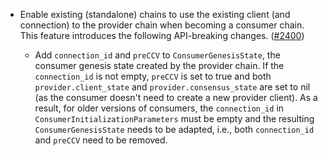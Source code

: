 - Enable existing (standalone) chains to use the existing client (and connection)
  to the provider chain when becoming a consumer chain. This feature introduces 
  the following API-breaking changes.
  ([\#2400](https://github.com/cosmos/interchain-security/pull/2400))
  
  - Add `connection_id` and `preCCV` to `ConsumerGenesisState`, the consumer 
  genesis state created by the provider chain. If the `connection_id` is not empty,
  `preCCV` is set to true and both `provider.client_state` and `provider.consensus_state`
  are set to nil (as the consumer doesn't need to create a new provider client).
  As a result, for older versions of consumers, the `connection_id` in 
  `ConsumerInitializationParameters` must be empty and the resulting `ConsumerGenesisState`
  needs to be adapted, i.e., both `connection_id` and `preCCV` need to be removed. 